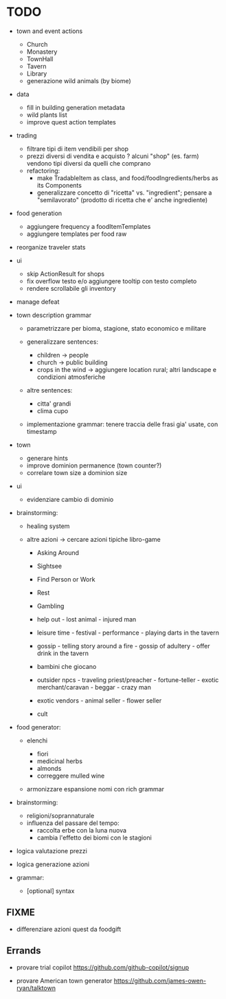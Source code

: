 # TODO
- town and event actions
	- Church
	- Monastery
	- TownHall
	- Tavern
	- Library

	+ generazione wild animals (by biome)

- data
	- fill in building generation metadata
	- wild plants list
	- improve quest action templates

- trading
	- filtrare tipi di item vendibili per shop
	+ prezzi diversi di vendita e acquisto
	? alcuni "shop" (es. farm) vendono tipi diversi da quelli che comprano
	
	- refactoring:
		- make TradableItem as class, and food/foodIngredients/herbs as its Components
		- generalizzare concetto di "ricetta" vs. "ingredient"; pensare a "semilavorato" (prodotto di ricetta che e' anche ingrediente)

- food generation
	- aggiungere frequency a foodItemTemplates
	- aggiungere templates per food raw

- reorganize traveler stats

- ui
	- skip ActionResult for shops
	- fix overflow testo e/o aggiungere tooltip con testo completo
	+ rendere scrollabile gli inventory

- manage defeat

- town description grammar
	- parametrizzare per bioma, stagione, stato economico e militare

	- generalizzare sentences:
		- children -> people
		- church -> public building
		- crops in the wind -> aggiungere location rural; altri landscape e condizioni atmosferiche

	- altre sentences:
		- citta' grandi
		- clima cupo

	- implementazione grammar: tenere traccia delle frasi gia' usate, con timestamp

- town
	- generare hints
	+ improve dominion permanence (town counter?)
	+ correlare town size a dominion size

- ui
	- evidenziare cambio di dominio


- brainstorming:
	- healing system

	- altre azioni
		-> cercare azioni tipiche libro-game
		
		- Asking Around
		- Sightsee
		- Find Person or Work
		- Rest
		- Gambling

		- help out
		        - lost animal
		        - injured man

		- leisure time
		        - festival
		        - performance
		        - playing darts in the tavern

		- gossip
		        - telling story around a fire
		        - gossip of adultery
		        - offer drink in the tavern

		- bambini che giocano

		- outsider npcs
		        - traveling priest/preacher
		        - fortune-teller
		        - exotic merchant/caravan
		        - beggar
		        - crazy man

		- exotic vendors
		        - animal seller
		        - flower seller

		- cult


- food generator:
	- elenchi
		+ fiori
		+ medicinal herbs
		- almonds
		- correggere mulled wine

	- armonizzare espansione nomi con rich grammar


+ brainstorming:
	- religioni/soprannaturale
	- influenza del passare del tempo:
		- raccolta erbe con la luna nuova
		- cambia l'effetto dei biomi con le stagioni

+ logica valutazione prezzi
+ logica generazione azioni

+ grammar:
	+ [optional] syntax


## FIXME
- differenziare azioni quest da foodgift


## Errands
- provare trial copilot
https://github.com/github-copilot/signup

- provare American town generator
https://github.com/james-owen-ryan/talktown
